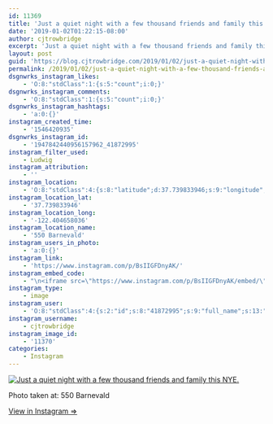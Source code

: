 ```yaml
---
id: 11369
title: 'Just a quiet night with a few thousand friends and family this NYE.'
date: '2019-01-02T01:22:15-08:00'
author: cjtrowbridge
excerpt: 'Just a quiet night with a few thousand friends and family this NYE.'
layout: post
guid: 'https://blog.cjtrowbridge.com/2019/01/02/just-a-quiet-night-with-a-few-thousand-friends-and-family-this-nye/'
permalink: /2019/01/02/just-a-quiet-night-with-a-few-thousand-friends-and-family-this-nye/
dsgnwrks_instagram_likes:
    - 'O:8:"stdClass":1:{s:5:"count";i:0;}'
dsgnwrks_instagram_comments:
    - 'O:8:"stdClass":1:{s:5:"count";i:0;}'
dsgnwrks_instagram_hashtags:
    - 'a:0:{}'
instagram_created_time:
    - '1546420935'
dsgnwrks_instagram_id:
    - '1947842440956157962_41872995'
instagram_filter_used:
    - Ludwig
instagram_attribution:
    - ''
instagram_location:
    - 'O:8:"stdClass":4:{s:8:"latitude";d:37.739833946;s:9:"longitude";d:-122.404658036;s:4:"name";s:13:"550 Barnevald";s:2:"id";i:320830440;}'
instagram_location_lat:
    - '37.739833946'
instagram_location_long:
    - '-122.404658036'
instagram_location_name:
    - '550 Barnevald'
instagram_users_in_photo:
    - 'a:0:{}'
instagram_link:
    - 'https://www.instagram.com/p/BsIIGFDnyAK/'
instagram_embed_code:
    - "\n<iframe src=\"https://www.instagram.com/p/BsIIGFDnyAK/embed/\" width=\"612\" height=\"710\" frameborder=\"0\" scrolling=\"no\" allowtransparency=\"true\" class=\"insta-image-embed\"></iframe>\n"
instagram_type:
    - image
instagram_user:
    - 'O:8:"stdClass":4:{s:2:"id";s:8:"41872995";s:9:"full_name";s:13:"CJ Trowbridge";s:15:"profile_picture";s:174:"https://scontent.cdninstagram.com/vp/da3ecd55cee00cc9e24cf858f080f6fd/5CCD941C/t51.2885-19/s150x150/13724650_1188772791164794_142557231_a.jpg?_nc_ht=scontent.cdninstagram.com";s:8:"username";s:12:"cjtrowbridge";}'
instagram_username:
    - cjtrowbridge
instagram_image_id:
    - '11370'
categories:
    - Instagram
---
```


[![Just a quiet night with a few thousand friends and family this NYE.](https://blog.cjtrowbridge.com/wp-content/uploads/2019/01/just-a-quiet-night-with-1-1.jpg)](https://www.instagram.com/p/BsIIGFDnyAK/)

Photo taken at: 550 Barnevald

[View in Instagram ⇒](https://www.instagram.com/p/BsIIGFDnyAK/)